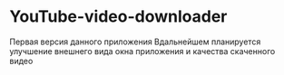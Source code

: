 # YouTube-video-downloader
Первая версия данного приложения
Вдальнейшем планируется улучшение внешнего вида окна приложения и качества скаченного видео
